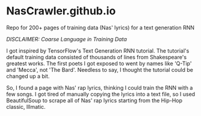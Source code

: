 # NasCrawler.github.io
Repo for 200+ pages of training data (Nas' lyrics) for a text generation RNN

*DISCLAIMER: Coarse Language in Training Data*

I got inspired by TensorFlow's Text Generation RNN tutorial. 
The tutorial's default training data consisted of thousands of lines from Shakespeare's greatest works.
The first poets I got exposed to went by names like 'Q-Tip' and 'Mecca', not 'The Bard'.
Needless to say, I thought the tutorial could be changed up a bit.

So, I found a page with Nas' rap lyrics, thinking I could train the RNN with a few songs. 
I got tired of manually copying the lyrics into a text file, so I used BeautifulSoup to scrape all of Nas' rap lyrics starting from the Hip-Hop classic, Illmatic.


